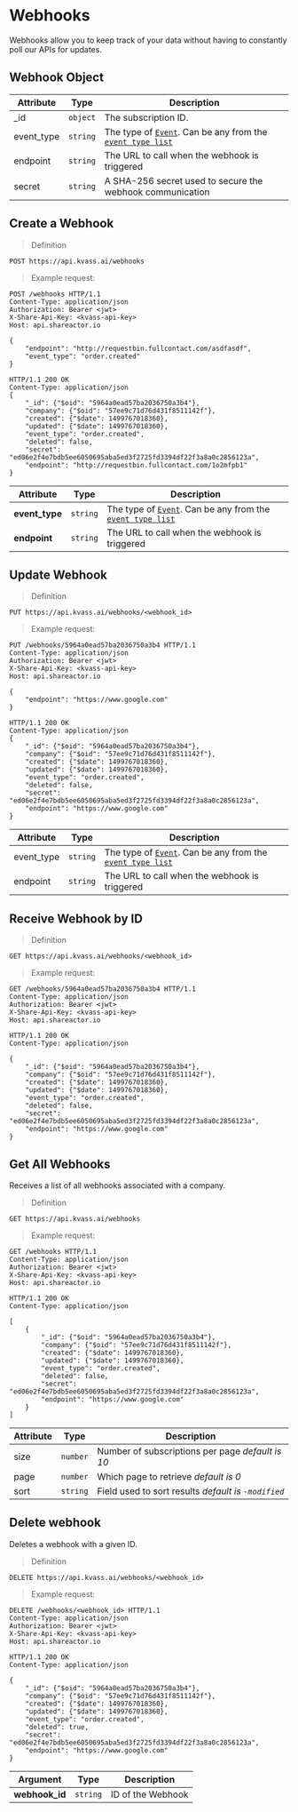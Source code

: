 # Webhooks

Webhooks allow you to keep track of your data without having to constantly poll our APIs for updates.

## Webhook Object

Attribute | Type | Description
--------- | ---- | -------
_id | `object` | The subscription ID.
event_type | `string` | The type of [`Event`](#events). Can be any from the [`event type list`](#list-of-event-types)
endpoint | `string` | The URL to call when the webhook is triggered
secret | `string` | A SHA-256 secret used to secure the webhook communication

## Create a Webhook

> Definition

```
POST https://api.kvass.ai/webhooks
```


> Example request:

``` http
POST /webhooks HTTP/1.1
Content-Type: application/json
Authorization: Bearer <jwt>
X-Share-Api-Key: <kvass-api-key>
Host: api.shareactor.io

{
    "endpoint": "http://requestbin.fullcontact.com/asdfasdf",
    "event_type": "order.created"
}
```

``` http
HTTP/1.1 200 OK
Content-Type: application/json
{
    "_id": {"$oid": "5964a0ead57ba2036750a3b4"},
    "company": {"$oid": "57ee9c71d76d431f8511142f"},
    "created": {"$date": 1499767018360},
    "updated": {"$date": 1499767018360},
    "event_type": "order.created",
    "deleted": false,
    "secret": "ed06e2f4e7bdb5ee6050695aba5ed3f2725fd3394df22f3a8a0c2856123a",
    "endpoint": "http://requestbin.fullcontact.com/1o2mfpb1"
}
```

Attribute | Type | Description
--------- | ---- | -------
**event_type** | `string` | The type of [`Event`](#events). Can be any from the [`event type list`](#list-of-event-types)
**endpoint** | `string` | The URL to call when the webhook is triggered


## Update Webhook

> Definition

```
PUT https://api.kvass.ai/webhooks/<webhook_id>
```
> Example request:

``` http
PUT /webhooks/5964a0ead57ba2036750a3b4 HTTP/1.1
Content-Type: application/json
Authorization: Bearer <jwt>
X-Share-Api-Key: <kvass-api-key>
Host: api.shareactor.io

{
    "endpoint": "https://www.google.com"
}
```
``` http
HTTP/1.1 200 OK
Content-Type: application/json
{
    "_id": {"$oid": "5964a0ead57ba2036750a3b4"},
    "company": {"$oid": "57ee9c71d76d431f8511142f"},
    "created": {"$date": 1499767018360},
    "updated": {"$date": 1499767018360},
    "event_type": "order.created",
    "deleted": false,
    "secret": "ed06e2f4e7bdb5ee6050695aba5ed3f2725fd3394df22f3a8a0c2856123a",
    "endpoint": "https://www.google.com"
}
```

Attribute | Type | Description
--------- | ---- | -------
event_type | `string` | The type of [`Event`](#events). Can be any from the [`event type list`](#list-of-event-types)
endpoint | `string` | The URL to call when the webhook is triggered


## Receive Webhook by ID

> Definition

```
GET https://api.kvass.ai/webhooks/<webhook_id>
```
> Example request:

``` http
GET /webhooks/5964a0ead57ba2036750a3b4 HTTP/1.1
Content-Type: application/json
Authorization: Bearer <jwt>
X-Share-Api-Key: <kvass-api-key>
Host: api.shareactor.io
```
``` http
HTTP/1.1 200 OK
Content-Type: application/json

{
    "_id": {"$oid": "5964a0ead57ba2036750a3b4"},
    "company": {"$oid": "57ee9c71d76d431f8511142f"},
    "created": {"$date": 1499767018360},
    "updated": {"$date": 1499767018360},
    "event_type": "order.created",
    "deleted": false,
    "secret": "ed06e2f4e7bdb5ee6050695aba5ed3f2725fd3394df22f3a8a0c2856123a",
    "endpoint": "https://www.google.com"
}
```

## Get All Webhooks
Receives a list of all webhooks associated with a company.

> Definition

```
GET https://api.kvass.ai/webhooks
```
> Example request:

``` http
GET /webhooks HTTP/1.1
Content-Type: application/json
Authorization: Bearer <jwt>
X-Share-Api-Key: <kvass-api-key>
Host: api.shareactor.io
```
``` http
HTTP/1.1 200 OK
Content-Type: application/json

[
    {
        "_id": {"$oid": "5964a0ead57ba2036750a3b4"},
        "company": {"$oid": "57ee9c71d76d431f8511142f"},
        "created": {"$date": 1499767018360},
        "updated": {"$date": 1499767018360},
        "event_type": "order.created",
        "deleted": false,
        "secret": "ed06e2f4e7bdb5ee6050695aba5ed3f2725fd3394df22f3a8a0c2856123a",
        "endpoint": "https://www.google.com"
    }
]
```

Attribute | Type | Description
--------- | ---- | -------
size | `number` | Number of subscriptions per page _default is 10_
page | `number` | Which page to retrieve _default is 0_
sort | `string` | Field used to sort results _default is `-modified`_

## Delete webhook

Deletes a webhook with a given ID.

> Definition

```
DELETE https://api.kvass.ai/webhooks/<webhook_id>
```

> Example request:

``` http
DELETE /webhooks/<webhook_id> HTTP/1.1
Content-Type: application/json
Authorization: Bearer <jwt>
X-Share-Api-Key: <kvass-api-key>
Host: api.shareactor.io
```
``` http
HTTP/1.1 200 OK
Content-Type: application/json

{
    "_id": {"$oid": "5964a0ead57ba2036750a3b4"},
    "company": {"$oid": "57ee9c71d76d431f8511142f"},
    "created": {"$date": 1499767018360},
    "updated": {"$date": 1499767018360},
    "event_type": "order.created",
    "deleted": true,
    "secret": "ed06e2f4e7bdb5ee6050695aba5ed3f2725fd3394df22f3a8a0c2856123a",
    "endpoint": "https://www.google.com"
}
```

Argument | Type | Description
-------- | ---- | -----
**webhook_id** | `string` | ID of the Webhook
